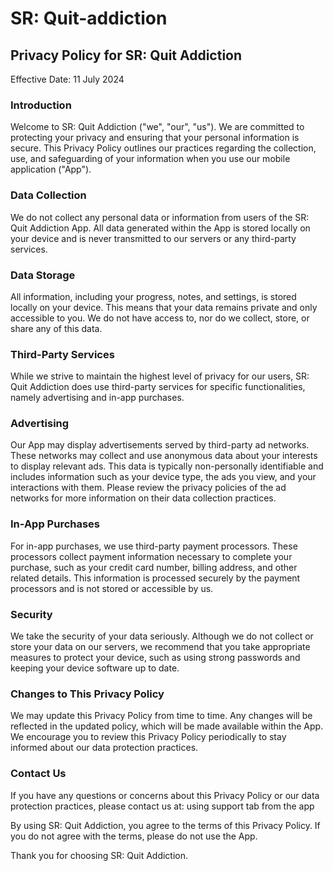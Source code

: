 # SR: Quit-addiction

## Privacy Policy for SR: Quit Addiction
Effective Date: 11 July 2024

### Introduction
Welcome to SR: Quit Addiction ("we", "our", "us"). We are committed to protecting your privacy and ensuring that your personal information is secure. This Privacy Policy outlines our practices regarding the collection, use, and safeguarding of your information when you use our mobile application ("App").

### Data Collection
We do not collect any personal data or information from users of the SR: Quit Addiction App. All data generated within the App is stored locally on your device and is never transmitted to our servers or any third-party services.

### Data Storage
All information, including your progress, notes, and settings, is stored locally on your device. This means that your data remains private and only accessible to you. We do not have access to, nor do we collect, store, or share any of this data.

### Third-Party Services
While we strive to maintain the highest level of privacy for our users, SR: Quit Addiction does use third-party services for specific functionalities, namely advertising and in-app purchases.

### Advertising
Our App may display advertisements served by third-party ad networks. These networks may collect and use anonymous data about your interests to display relevant ads. This data is typically non-personally identifiable and includes information such as your device type, the ads you view, and your interactions with them. Please review the privacy policies of the ad networks for more information on their data collection practices.

### In-App Purchases
For in-app purchases, we use third-party payment processors. These processors collect payment information necessary to complete your purchase, such as your credit card number, billing address, and other related details. This information is processed securely by the payment processors and is not stored or accessible by us.

### Security
We take the security of your data seriously. Although we do not collect or store your data on our servers, we recommend that you take appropriate measures to protect your device, such as using strong passwords and keeping your device software up to date.

### Changes to This Privacy Policy
We may update this Privacy Policy from time to time. Any changes will be reflected in the updated policy, which will be made available within the App. We encourage you to review this Privacy Policy periodically to stay informed about our data protection practices.

### Contact Us
If you have any questions or concerns about this Privacy Policy or our data protection practices, please contact us at:
using support tab from the app

By using SR: Quit Addiction, you agree to the terms of this Privacy Policy. If you do not agree with the terms, please do not use the App.

Thank you for choosing SR: Quit Addiction.
